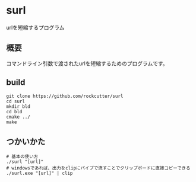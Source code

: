 # surl
urlを短縮するプログラム

## 概要
コマンドライン引数で渡されたurlを短縮するためのプログラムです。

## build
```bash=
git clone https://github.com/rockcutter/surl
cd surl
mkdir bld
cd bld
cmake ../
make
```

## つかいかた
```bash=
# 基本の使い方
./surl "[url]"
# windowsであれば、出力をclipにパイプで流すことでクリップボードに直接コピーできる
./surl.exe "[url]" | clip
```